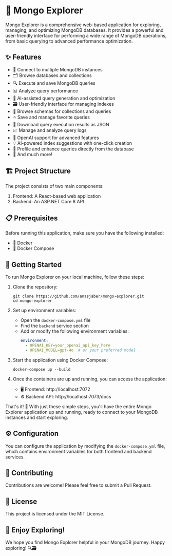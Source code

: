 # 🚀 Mongo Explorer

Mongo Explorer is a comprehensive web-based application for exploring, managing, and optimizing MongoDB databases. It provides a powerful and user-friendly interface for performing a wide range of MongoDB operations, from basic querying to advanced performance optimization.

## ✨ Features

- 🔌 Connect to multiple MongoDB instances
- 🗂️ Browse databases and collections
- 🔍 Execute and save MongoDB queries
- 📊 Analyze query performance
- 🤖 AI-assisted query generation and optimization
- 🗃️ User-friendly interface for managing indexes
- 📝 Browse schemas for collections and queries
- ⭐ Save and manage favorite queries
- 💾 Download query execution results as JSON
- 📈 Manage and analyze query logs
- 🧠 OpenAI support for advanced features
- 💡 AI-powered index suggestions with one-click creation
- 🔬 Profile and enhance queries directly from the database
- 🎉 And much more!

## 🏗️ Project Structure

The project consists of two main components:

1. Frontend: A React-based web application
2. Backend: An ASP.NET Core 8 API

## 📋 Prerequisites

Before running this application, make sure you have the following installed:

- 🐳 Docker
- 🐙 Docker Compose

## 🚀 Getting Started

To run Mongo Explorer on your local machine, follow these steps:

1. Clone the repository:
   ```
   git clone https://github.com/anasjaber/mongo-explorer.git
   cd mongo-explorer
   ```

2. Set up environment variables:
   - Open the `docker-compose.yml` file
   - Find the `backend` service section
   - Add or modify the following environment variables:
     ```yaml
     environment:
       - OPENAI_KEY=your_openai_api_key_here
       - OPENAI_MODEL=gpt-4o  # or your preferred model
     ```

3. Start the application using Docker Compose:
   ```
   docker-compose up --build
   ```

4. Once the containers are up and running, you can access the application:
   - 🖥️ Frontend: http://localhost:7072
   - ⚙️ Backend API: http://localhost:7073/docs

That's it! 🎈 With just these simple steps, you'll have the entire Mongo Explorer application up and running, ready to connect to your MongoDB instances and start exploring.

## ⚙️ Configuration

You can configure the application by modifying the `docker-compose.yml` file, which contains environment variables for both frontend and backend services.

## 🤝 Contributing

Contributions are welcome! Please feel free to submit a Pull Request.

## 📜 License

This project is licensed under the MIT License.

## 🎉 Enjoy Exploring!

We hope you find Mongo Explorer helpful in your MongoDB journey. Happy exploring! 🔍🗃️
